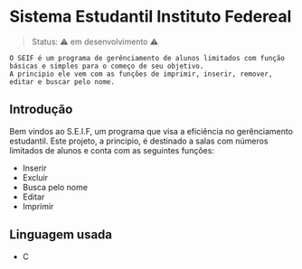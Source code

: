 # Sistema Estudantil Instituto Federeal
> Status: ⚠️ em desenvolvimento ⚠️

    O SEIF é um programa de gerênciamento de alunos limitados com função básicas e simples para o começo de seu objetivo. 
    A principio ele vem com as funções de imprimir, inserir, remover, editar e buscar pelo nome.

## Introdução
Bem vindos ao S.E.I.F, um programa que visa a eficiência no gerênciamento estudantil.
Este projeto, a principio, é destinado a salas com números limitados de alunos e conta
com as seguintes funções:
+ Inserir
+ Excluir
+ Busca pelo nome
+ Editar
+ Imprimir

## Linguagem usada

* C

